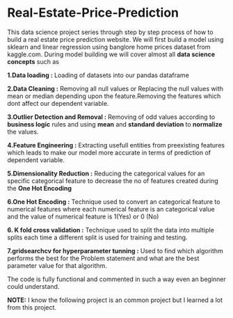 # Real-Estate-Price-Prediction

This data science project series  through step by step process of how to build a real estate price prediction website. We will first build a model using sklearn and linear regression using banglore home prices dataset from kaggle.com. During model building we will cover almost all **data science concepts** such as 


**1.Data loading  :** Loading of datasets into our pandas dataframe

**2.Data Cleaning :** Removing all null values or Replacing the null values with mean or median depending upon the feature.Removing the features which dont affect our  dependent variable. 

**3.Outlier Detection and Removal :**  Removing of odd values according to  **business logic** rules  and  using **mean** and **standard deviation** to **normalize** the values.

**4.Feature Engineering :** Extracting usefull entities from preexisting features which leads to make our model more accurate in terms of prediction of dependent variable.

**5.Dimensionality Reduction :** Reducing the categorical values for an specific categorical feature to decrease the no of features created during the **One Hot Encoding**

**6.One Hot Encoding :** Technique used to convert an categorical feature to numerical features where each numerical feature is an categorical value and the value of numerical feature is 1(Yes) or 0 (No)

**6. K fold cross validation :** Technique used to split the data into multiple splits each time a different split is used for training and testing.

**7.gridsearchcv for hyperparameter tunning :** Used to find which algorithm performs the best for the Problem statement and what are the best parameter value for that algorithm.


The code is fully functional and commented in such a way even an beginner could understand.

**NOTE:** I know the following project is an common project but I learned a lot from this project.
